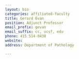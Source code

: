 ```yaml
---
layout: bio
categories: affiliated-faculty
title: Gerard Evan
position: Adjunct Professor
email_prefix: gevan
email_suffix: cc, ucsf, edu 
phone: 415 514-0438
website: 
address: Department of Pathology

---
```


